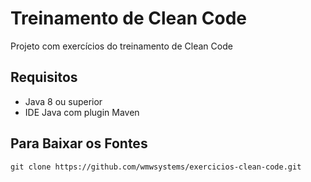 # Treinamento de Clean Code

Projeto com exercícios do treinamento de Clean Code

## Requisitos ##

- Java 8 ou superior
- IDE Java com plugin Maven

## Para Baixar os Fontes

```
git clone https://github.com/wmwsystems/exercicios-clean-code.git
```

